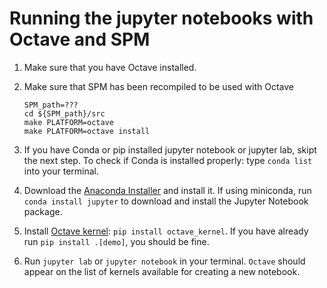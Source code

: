 # Running the jupyter notebooks with Octave and SPM

1.  Make sure that you have Octave installed.

1.  Make sure that SPM has been recompiled to be used with Octave

    ```
    SPM_path=???
    cd ${SPM_path}/src
    make PLATFORM=octave
    make PLATFORM=octave install
    ```

1.  If you have Conda or pip installed jupyter notebook or jupyter lab, skipt
    the next step. To check if Conda is installed properly: type `conda list`
    into your terminal.

1.  Download the
    [Anaconda Installer](https://www.anaconda.com/products/individual) and
    install it. If using miniconda, run `conda install jupyter` to download and
    install the Jupyter Notebook package.

1.  Install [Octave kernel](https://pypi.org/project/octave-kernel/):
    `pip install octave_kernel`. If you have already run
    `pip install .[demo]`, you should be fine.

1.  Run `jupyter lab` or `jupyter notebook` in your terminal. `Octave` should
    appear on the list of kernels available for creating a new notebook.
